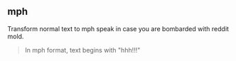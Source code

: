 mph
---

Transform normal text to mph speak in case you are bombarded with reddit mold.

> In mph format, text begins with "hhh!!!"
